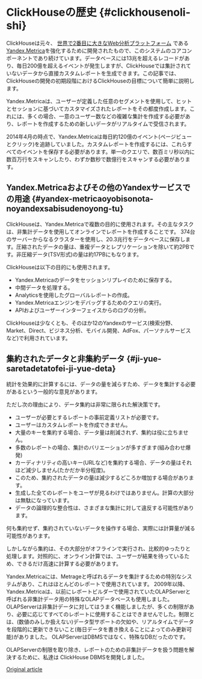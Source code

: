 # ClickHouseの歴史 {#clickhousenoli-shi}

ClickHouseは元々、 [世界で2番目に大きなWeb分析プラットフォーム](http://w3techs.com/technologies/overview/traffic_analysis/all) である [Yandex.Metrica](https://metrica.yandex.com/)を強化するために開発されたもので、このシステムのコアコンポーネントであり続けています。データベースには13兆を超えるレコードがあり、毎日200億を超えるイベントが発生しますが、ClickHouseでは集計されていないデータから直接カスタムレポートを生成できます。この記事では、ClickHouseの開発の初期段階におけるClickHouseの目標について簡単に説明します。

Yandex.Metricaは、ユーザーが定義した任意のセグメントを使用して、ヒットとセッションに基づいてカスタマイズされたレポートをその都度作成します。これには、多くの場合、一意のユーザー数などの複雑な集計を作成する必要があり、レポートを作成するための新しいデータがリアルタイムで受信されます。

2014年4月の時点で、Yandex.Metricaは毎日約120億のイベント(ページビューとクリック)を追跡していました。カスタムレポートを作成するには、これらすべてのイベントを保存する必要があります。単一のクエリで、数百ミリ秒以内に数百万行をスキャンしたり、わずか数秒で数億行をスキャンする必要があります。

## Yandex.Metricaおよびその他のYandexサービスでの用途 {#yandex-metricaoyobisonota-noyandexsabisudenoyong-tu}

ClickHouseは、Yandex.Metricaで複数の目的に使用されます。その主なタスクは、非集計データを使用してオンラインでレポートを作成することです。 374台のサーバーからなるクラスターを使用し、20.3兆行をデータベースに保存します。圧縮されたデータの量は、重複データとレプリケーションを除いて約2PBです。非圧縮データ(TSV形式)の量は約17PBにもなります。

ClickHouseは以下の目的にも使用されます。

- Yandex.Metricaのデータをセッションリプレイのために保存する。
- 中間データを処理する。
- Analyticsを使用したグローバルレポートの作成。
- Yandex.Metricaエンジンをデバッグするためのクエリの実行。
- APIおよびユーザーインターフェイスからのログの分析。

ClickHouseは少なくとも、そのほか12のYandexのサービス(検索分野、Market、Direct、ビジネス分析、モバイル開発、AdFox、パーソナルサービスなど)で利用されています。

## 集約されたデータと非集約データ {#ji-yue-saretadetatofei-ji-yue-deta}

統計を効果的に計算するには、データの量を減らすため、データを集計する必要があるという一般的な意見があります。

ただし次の理由により、データ集約は非常に限られた解決策です。

- ユーザーが必要とするレポートの事前定義リストが必要です。
- ユーザーはカスタムレポートを作成できません。
- 大量のキーを集約する場合、データ量は削減されず、集約は役に立ちません。
- 多数のレポートの場合、集計のバリエーションが多すぎます(組み合わせ爆発)
- カーディナリティの高いキー(URLなど)を集約する場合、データの量はそれほど減少しません(たかだか半分程度)。
- このため、集約されたデータの量は減少するどころか増加する場合があります。
- 生成した全てのレポートをユーザが見るわけではありません。計算の大部分は無駄になっています。
- データの論理的な整合性は、さまざまな集計に対して違反する可能性があります。

何も集約せず、集約されていないデータを操作する場合、実際には計算量が減る可能性があります。

しかしながら集約は、その大部分がオフラインで実行され、比較的ゆったりと処理します。対照的に、オンライン計算では、ユーザーが結果を待っているため、できるだけ高速に計算する必要があります。

Yandex.Metricaには、Metrageと呼ばれるデータを集計するための特別なシステムがあり、これはほとんどのレポートで使用されています。 2009年以降、Yandex.Metricaは、以前にレポートビルダーで使用されていたOLAPServerと呼ばれる非集計データ用の特殊なOLAPデータベースも使用しました。 OLAPServerは非集計データに対してはうまく機能しましたが、多くの制限があり、必要に応じてすべてのレポートに使用することはできませんでした。制限とは、(数値のみしか扱えない)データ型サポートの欠如や、リアルタイムでデータを段階的に更新できないこと(毎日データを書き換えることによってのみ更新可能)がありました。 OLAPServerはDBMSではなく、特殊なDBだったのです。

OLAPServerの制限を取り除き、レポートのための非集計データを扱う問題を解決するために、私達は ClickHouse DBMSを開発しました。

[Original article](https://clickhouse.yandex/docs/en/introduction/history/) <!--hide-->
